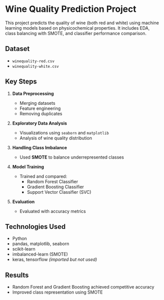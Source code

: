 # Wine Quality Prediction Project

This project predicts the quality of wine (both red and white) using machine learning models based on physicochemical properties. It includes EDA, class balancing with SMOTE, and classifier performance comparison.

## Dataset
- `winequality-red.csv`
- `winequality-white.csv`

## Key Steps

1. **Data Preprocessing**
   - Merging datasets
   - Feature engineering
   - Removing duplicates

2. **Exploratory Data Analysis**
   - Visualizations using `seaborn` and `matplotlib`
   - Analysis of wine quality distribution

3. **Handling Class Imbalance**
   - Used **SMOTE** to balance underrepresented classes

4. **Model Training**
   - Trained and compared:
     - Random Forest Classifier
     - Gradient Boosting Classifier
     - Support Vector Classifier (SVC)

5. **Evaluation**
   - Evaluated with accuracy metrics

## Technologies Used
- Python
- pandas, matplotlib, seaborn
- scikit-learn
- imbalanced-learn (SMOTE)
- keras, tensorflow *(imported but not used)*

## Results
- Random Forest and Gradient Boosting achieved competitive accuracy
- Improved class representation using SMOTE
